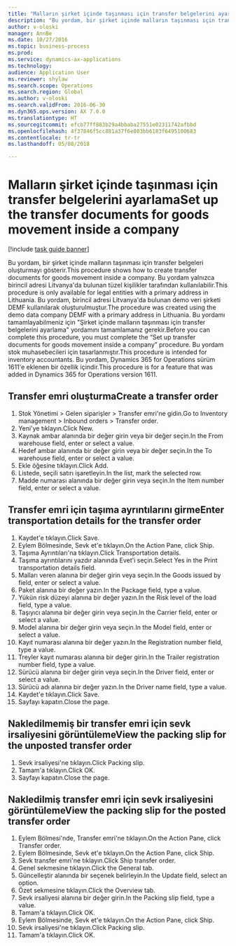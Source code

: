 ```yaml
--- 
title: "Malların şirket içinde taşınması için transfer belgelerini ayarlama"
description: "Bu yordam, bir şirket içinde malların taşınması için transfer belgeleri oluşturmayı gösterir."
author: v-oloski
manager: AnnBe
ms.date: 10/27/2016
ms.topic: business-process
ms.prod: 
ms.service: dynamics-ax-applications
ms.technology: 
audience: Application User
ms.reviewer: shylaw
ms.search.scope: Operations
ms.search.region: Global
ms.author: v-oloski
ms.search.validFrom: 2016-06-30
ms.dyn365.ops.version: AX 7.0.0
ms.translationtype: HT
ms.sourcegitcommit: efcb77ff883b29a4bbaba27551e02311742afbbd
ms.openlocfilehash: 4f37846f5cc881a37f6e803bb6183f6495100683
ms.contentlocale: tr-tr
ms.lasthandoff: 05/08/2018

---
```

# <a name="set-up-the-transfer-documents-for-goods-movement-inside-a-company"></a><span data-ttu-id="8aa8b-103">Malların şirket içinde taşınması için transfer belgelerini ayarlama</span><span class="sxs-lookup"><span data-stu-id="8aa8b-103">Set up the transfer documents for goods movement inside a company</span></span>

[!include [task guide banner](../../includes/task-guide-banner.md)]

<span data-ttu-id="8aa8b-104">Bu yordam, bir şirket içinde malların taşınması için transfer belgeleri oluşturmayı gösterir.</span><span class="sxs-lookup"><span data-stu-id="8aa8b-104">This procedure shows how to create transfer documents for goods movement inside a company.</span></span> <span data-ttu-id="8aa8b-105">Bu yordam yalnızca birincil adresi Litvanya'da bulunan tüzel kişilikler tarafından kullanılabilir.</span><span class="sxs-lookup"><span data-stu-id="8aa8b-105">This procedure is only available for legal entities with a primary address in Lithuania.</span></span> <span data-ttu-id="8aa8b-106">Bu yordam, birincil adresi Litvanya'da bulunan demo veri şirketi DEMF kullanılarak oluşturulmuştur.</span><span class="sxs-lookup"><span data-stu-id="8aa8b-106">The procedure was created using the demo data company DEMF with a primary address in Lithuania.</span></span> <span data-ttu-id="8aa8b-107">Bu yordamı tamamlayabilmeniz için "Şirket içinde malların taşınması için transfer belgelerini ayarlama" yordamını tamamlamanız gerekir.</span><span class="sxs-lookup"><span data-stu-id="8aa8b-107">Before you can complete this procedure, you must complete the “Set up transfer documents for goods movement inside a company” procedure.</span></span> <span data-ttu-id="8aa8b-108">Bu yordam stok muhasebecileri için tasarlanmıştır.</span><span class="sxs-lookup"><span data-stu-id="8aa8b-108">This procedure is intended for inventory accountants.</span></span> <span data-ttu-id="8aa8b-109">Bu yordam, Dynamics 365 for Operations sürüm 1611'e eklenen bir özellik içindir.</span><span class="sxs-lookup"><span data-stu-id="8aa8b-109">This procedure is for a feature that was added in Dynamics 365 for Operations version 1611.</span></span>


## <a name="create-a-transfer-order"></a><span data-ttu-id="8aa8b-110">Transfer emri oluşturma</span><span class="sxs-lookup"><span data-stu-id="8aa8b-110">Create a transfer order</span></span>
1. <span data-ttu-id="8aa8b-111">Stok Yönetimi > Gelen siparişler > Transfer emri'ne gidin.</span><span class="sxs-lookup"><span data-stu-id="8aa8b-111">Go to Inventory management > Inbound orders > Transfer order.</span></span>
2. <span data-ttu-id="8aa8b-112">Yeni'ye tıklayın.</span><span class="sxs-lookup"><span data-stu-id="8aa8b-112">Click New.</span></span>
3. <span data-ttu-id="8aa8b-113">Kaynak ambar alanında bir değer girin veya bir değer seçin.</span><span class="sxs-lookup"><span data-stu-id="8aa8b-113">In the From warehouse field, enter or select a value.</span></span>
4. <span data-ttu-id="8aa8b-114">Hedef ambar alanında bir değer girin veya bir değer seçin.</span><span class="sxs-lookup"><span data-stu-id="8aa8b-114">In the To warehouse field, enter or select a value.</span></span>
5. <span data-ttu-id="8aa8b-115">Ekle öğesine tıklayın.</span><span class="sxs-lookup"><span data-stu-id="8aa8b-115">Click Add.</span></span>
6. <span data-ttu-id="8aa8b-116">Listede, seçili satırı işaretleyin.</span><span class="sxs-lookup"><span data-stu-id="8aa8b-116">In the list, mark the selected row.</span></span>
7. <span data-ttu-id="8aa8b-117">Madde numarası alanında bir değer girin veya seçin.</span><span class="sxs-lookup"><span data-stu-id="8aa8b-117">In the Item number field, enter or select a value.</span></span>

## <a name="enter-transportation-details-for-the-transfer-order"></a><span data-ttu-id="8aa8b-118">Transfer emri için taşıma ayrıntılarını girme</span><span class="sxs-lookup"><span data-stu-id="8aa8b-118">Enter transportation details for the transfer order</span></span>
1. <span data-ttu-id="8aa8b-119">Kaydet'e tıklayın.</span><span class="sxs-lookup"><span data-stu-id="8aa8b-119">Click Save.</span></span>
2. <span data-ttu-id="8aa8b-120">Eylem Bölmesinde, Sevk et'e tıklayın.</span><span class="sxs-lookup"><span data-stu-id="8aa8b-120">On the Action Pane, click Ship.</span></span>
3. <span data-ttu-id="8aa8b-121">Taşıma Ayrıntıları'na tıklayın.</span><span class="sxs-lookup"><span data-stu-id="8aa8b-121">Click Transportation details.</span></span>
4. <span data-ttu-id="8aa8b-122">Taşıma ayrıntılarını yazdır alanında Evet'i seçin.</span><span class="sxs-lookup"><span data-stu-id="8aa8b-122">Select Yes in the Print transportation details field.</span></span>
5. <span data-ttu-id="8aa8b-123">Malları veren alanına bir değer girin veya seçin.</span><span class="sxs-lookup"><span data-stu-id="8aa8b-123">In the Goods issued by field, enter or select a value.</span></span>
6. <span data-ttu-id="8aa8b-124">Paket alanına bir değer yazın.</span><span class="sxs-lookup"><span data-stu-id="8aa8b-124">In the Package field, type a value.</span></span>
7. <span data-ttu-id="8aa8b-125">Yükün risk düzeyi alanına bir değer yazın.</span><span class="sxs-lookup"><span data-stu-id="8aa8b-125">In the Risk level of the load field, type a value.</span></span>
8. <span data-ttu-id="8aa8b-126">Taşıyıcı alanına bir değer girin veya seçin.</span><span class="sxs-lookup"><span data-stu-id="8aa8b-126">In the Carrier field, enter or select a value.</span></span>
9. <span data-ttu-id="8aa8b-127">Model alanına bir değer girin veya seçin.</span><span class="sxs-lookup"><span data-stu-id="8aa8b-127">In the Model field, enter or select a value.</span></span>
10. <span data-ttu-id="8aa8b-128">Kayıt numarası alanına bir değer yazın.</span><span class="sxs-lookup"><span data-stu-id="8aa8b-128">In the Registration number field, type a value.</span></span>
11. <span data-ttu-id="8aa8b-129">Treyler kayıt numarası alanına bir değer girin.</span><span class="sxs-lookup"><span data-stu-id="8aa8b-129">In the Trailer registration number field, type a value.</span></span>
12. <span data-ttu-id="8aa8b-130">Sürücü alanına bir değer girin veya seçin.</span><span class="sxs-lookup"><span data-stu-id="8aa8b-130">In the Driver field, enter or select a value.</span></span>
13. <span data-ttu-id="8aa8b-131">Sürücü adı alanına bir değer yazın.</span><span class="sxs-lookup"><span data-stu-id="8aa8b-131">In the Driver name field, type a value.</span></span>
14. <span data-ttu-id="8aa8b-132">Kaydet'e tıklayın.</span><span class="sxs-lookup"><span data-stu-id="8aa8b-132">Click Save.</span></span>
15. <span data-ttu-id="8aa8b-133">Sayfayı kapatın.</span><span class="sxs-lookup"><span data-stu-id="8aa8b-133">Close the page.</span></span>

## <a name="view-the-packing-slip-for-the-unposted-transfer-order"></a><span data-ttu-id="8aa8b-134">Nakledilmemiş bir transfer emri için sevk irsaliyesini görüntüleme</span><span class="sxs-lookup"><span data-stu-id="8aa8b-134">View the packing slip for the unposted transfer order</span></span>
1. <span data-ttu-id="8aa8b-135">Sevk irsaliyesi'ne tıklayın.</span><span class="sxs-lookup"><span data-stu-id="8aa8b-135">Click Packing slip.</span></span>
2. <span data-ttu-id="8aa8b-136">Tamam'a tıklayın.</span><span class="sxs-lookup"><span data-stu-id="8aa8b-136">Click OK.</span></span>
3. <span data-ttu-id="8aa8b-137">Sayfayı kapatın.</span><span class="sxs-lookup"><span data-stu-id="8aa8b-137">Close the page.</span></span>

## <a name="view-the-packing-slip-for-the-posted-transfer-order"></a><span data-ttu-id="8aa8b-138">Nakledilmiş transfer emri için sevk irsaliyesini görüntüleme</span><span class="sxs-lookup"><span data-stu-id="8aa8b-138">View the packing slip for the posted transfer order</span></span>
1. <span data-ttu-id="8aa8b-139">Eylem Bölmesi'nde, Transfer emri'ne tıklayın.</span><span class="sxs-lookup"><span data-stu-id="8aa8b-139">On the Action Pane, click Transfer order.</span></span>
2. <span data-ttu-id="8aa8b-140">Eylem Bölmesinde, Sevk et'e tıklayın.</span><span class="sxs-lookup"><span data-stu-id="8aa8b-140">On the Action Pane, click Ship.</span></span>
3. <span data-ttu-id="8aa8b-141">Sevk transfer emri'ne tıklayın.</span><span class="sxs-lookup"><span data-stu-id="8aa8b-141">Click Ship transfer order.</span></span>
4. <span data-ttu-id="8aa8b-142">Genel sekmesine tıklayın.</span><span class="sxs-lookup"><span data-stu-id="8aa8b-142">Click the General tab.</span></span>
5. <span data-ttu-id="8aa8b-143">Güncelleştir alanında bir seçenek belirleyin.</span><span class="sxs-lookup"><span data-stu-id="8aa8b-143">In the Update field, select an option.</span></span>
6. <span data-ttu-id="8aa8b-144">Özet sekmesine tıklayın.</span><span class="sxs-lookup"><span data-stu-id="8aa8b-144">Click the Overview tab.</span></span>
7. <span data-ttu-id="8aa8b-145">Sevk irsaliyesi alanına bir değer girin.</span><span class="sxs-lookup"><span data-stu-id="8aa8b-145">In the Packing slip field, type a value.</span></span>
8. <span data-ttu-id="8aa8b-146">Tamam'a tıklayın.</span><span class="sxs-lookup"><span data-stu-id="8aa8b-146">Click OK.</span></span>
9. <span data-ttu-id="8aa8b-147">Eylem Bölmesinde, Sevk et'e tıklayın.</span><span class="sxs-lookup"><span data-stu-id="8aa8b-147">On the Action Pane, click Ship.</span></span>
10. <span data-ttu-id="8aa8b-148">Sevk irsaliyesi'ne tıklayın.</span><span class="sxs-lookup"><span data-stu-id="8aa8b-148">Click Packing slip.</span></span>
11. <span data-ttu-id="8aa8b-149">Tamam'a tıklayın.</span><span class="sxs-lookup"><span data-stu-id="8aa8b-149">Click OK.</span></span>


